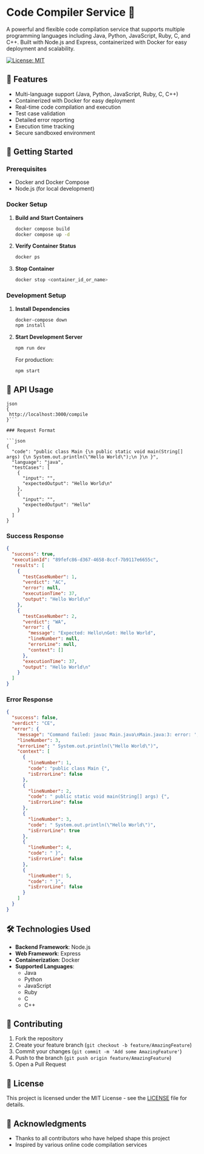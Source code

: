 # Code Compiler Service 🚀

A powerful and flexible code compilation service that supports multiple programming languages including Java, Python, JavaScript, Ruby, C, and C++. Built with Node.js and Express, containerized with Docker for easy deployment and scalability.

[![License: MIT](https://img.shields.io/badge/License-MIT-yellow.svg)](https://opensource.org/licenses/MIT)

## 🌟 Features

- Multi-language support (Java, Python, JavaScript, Ruby, C, C++)
- Containerized with Docker for easy deployment
- Real-time code compilation and execution
- Test case validation
- Detailed error reporting
- Execution time tracking
- Secure sandboxed environment

## 🚀 Getting Started

### Prerequisites

- Docker and Docker Compose
- Node.js (for local development)

### Docker Setup

1. **Build and Start Containers**
   ```bash
   docker compose build
   docker compose up -d
   ```

2. **Verify Container Status**
   ```bash
   docker ps
   ```

3. **Stop Container**
   ```bash
   docker stop <container_id_or_name>
   ```

### Development Setup

1. **Install Dependencies**
   ```bash
   docker-compose down
   npm install
   ```

2. **Start Development Server**
   ```bash
   npm run dev
   ```

   For production:
   ```bash
   npm start
   ```

## 📝 API Usage
```
json
{
 http://localhost:3000/compile
}```

### Request Format

```json
{
  "code": "public class Main {\n public static void main(String[] args) {\n System.out.println(\"Hello World\");\n }\n }",
  "language": "java",
  "testCases": [
    {
      "input": "",
      "expectedOutput": "Hello World\n"
    },
    {
      "input": "",
      "expectedOutput": "Hello"
    }
  ]
}
```

### Success Response

```json
{
  "success": true,
  "executionId": "89fefc86-d367-4658-8ccf-7b9117e6655c",
  "results": [
    {
      "testCaseNumber": 1,
      "verdict": "AC",
      "error": null,
      "executionTime": 37,
      "output": "Hello World\n"
    },
    {
      "testCaseNumber": 2,
      "verdict": "WA",
      "error": {
        "message": "Expected: Hello\nGot: Hello World",
        "lineNumber": null,
        "errorLine": null,
        "context": []
      },
      "executionTime": 37,
      "output": "Hello World\n"
    }
  ]
}
```

### Error Response

```json
{
  "success": false,
  "verdict": "CE",
  "error": {
    "message": "Command failed: javac Main.java\nMain.java:3: error: ';' expected\n System.out.println(\"Hello World\")\n ^\n1 error\n",
    "lineNumber": 3,
    "errorLine": " System.out.println(\"Hello World\")",
    "context": [
      {
        "lineNumber": 1,
        "code": "public class Main {",
        "isErrorLine": false
      },
      {
        "lineNumber": 2,
        "code": " public static void main(String[] args) {",
        "isErrorLine": false
      },
      {
        "lineNumber": 3,
        "code": " System.out.println(\"Hello World\")",
        "isErrorLine": true
      },
      {
        "lineNumber": 4,
        "code": " }",
        "isErrorLine": false
      },
      {
        "lineNumber": 5,
        "code": " }",
        "isErrorLine": false
      }
    ]
  }
}
```

## 🛠️ Technologies Used

- **Backend Framework**: Node.js
- **Web Framework**: Express
- **Containerization**: Docker
- **Supported Languages**: 
  - Java
  - Python
  - JavaScript
  - Ruby
  - C
  - C++

## 🤝 Contributing

1. Fork the repository
2. Create your feature branch (`git checkout -b feature/AmazingFeature`)
3. Commit your changes (`git commit -m 'Add some AmazingFeature'`)
4. Push to the branch (`git push origin feature/AmazingFeature`)
5. Open a Pull Request

## 📄 License

This project is licensed under the MIT License - see the [LICENSE](LICENSE) file for details.

## 🙏 Acknowledgments

- Thanks to all contributors who have helped shape this project
- Inspired by various online code compilation services
